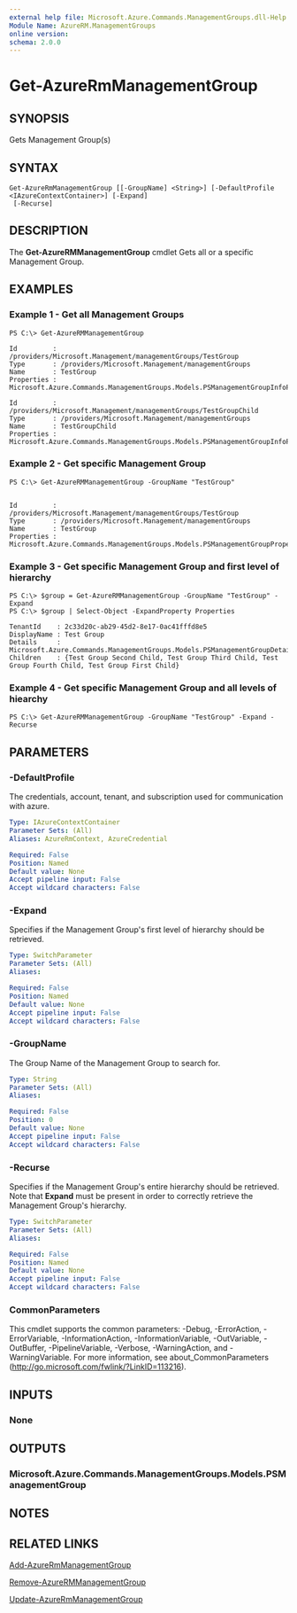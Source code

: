 ```yaml
---
external help file: Microsoft.Azure.Commands.ManagementGroups.dll-Help.xml
Module Name: AzureRM.ManagementGroups
online version: 
schema: 2.0.0
---
```


# Get-AzureRmManagementGroup

## SYNOPSIS
Gets Management Group(s)

## SYNTAX

```
Get-AzureRmManagementGroup [[-GroupName] <String>] [-DefaultProfile <IAzureContextContainer>] [-Expand]
 [-Recurse]
```

## DESCRIPTION
The **Get-AzureRMManagementGroup** cmdlet Gets all or a specific Management Group.

## EXAMPLES

### Example 1 - Get all Management Groups
```
PS C:\> Get-AzureRMManagementGroup

Id         : /providers/Microsoft.Management/managementGroups/TestGroup
Type       : /providers/Microsoft.Management/managementGroups
Name       : TestGroup
Properties : Microsoft.Azure.Commands.ManagementGroups.Models.PSManagementGroupInfoProperties

Id         : /providers/Microsoft.Management/managementGroups/TestGroupChild
Type       : /providers/Microsoft.Management/managementGroups
Name       : TestGroupChild
Properties : Microsoft.Azure.Commands.ManagementGroups.Models.PSManagementGroupInfoProperties

```


### Example 2 - Get specific Management Group
```
PS C:\> Get-AzureRMManagementGroup -GroupName "TestGroup"


Id         : /providers/Microsoft.Management/managementGroups/TestGroup
Type       : /providers/Microsoft.Management/managementGroups
Name       : TestGroup
Properties : Microsoft.Azure.Commands.ManagementGroups.Models.PSManagementGroupProperties

```


### Example 3 - Get specific Management Group and first level of hierarchy
```
PS C:\> $group = Get-AzureRMManagementGroup -GroupName "TestGroup" -Expand
PS C:\> $group | Select-Object -ExpandProperty Properties

TenantId    : 2c33d20c-ab29-45d2-8e17-0ac41fffd8e5
DisplayName : Test Group
Details     : Microsoft.Azure.Commands.ManagementGroups.Models.PSManagementGroupDetails
Children    : {Test Group Second Child, Test Group Third Child, Test Group Fourth Child, Test Group First Child}

```


### Example 4 - Get specific Management Group and all levels of hiearchy
```
PS C:\> Get-AzureRMManagementGroup -GroupName "TestGroup" -Expand -Recurse

```

## PARAMETERS

### -DefaultProfile
The credentials, account, tenant, and subscription used for communication with azure.

```yaml
Type: IAzureContextContainer
Parameter Sets: (All)
Aliases: AzureRmContext, AzureCredential

Required: False
Position: Named
Default value: None
Accept pipeline input: False
Accept wildcard characters: False
```

### -Expand
Specifies if the Management Group's first level of hierarchy should be retrieved.

```yaml
Type: SwitchParameter
Parameter Sets: (All)
Aliases: 

Required: False
Position: Named
Default value: None
Accept pipeline input: False
Accept wildcard characters: False
```

### -GroupName
The Group Name of the Management Group to search for.

```yaml
Type: String
Parameter Sets: (All)
Aliases: 

Required: False
Position: 0
Default value: None
Accept pipeline input: False
Accept wildcard characters: False
```

### -Recurse
Specifies if the Management Group's entire hierarchy should be retrieved. Note that **Expand** must be present in order to correctly retrieve the Management Group's hierarchy.

```yaml
Type: SwitchParameter
Parameter Sets: (All)
Aliases: 

Required: False
Position: Named
Default value: None
Accept pipeline input: False
Accept wildcard characters: False
```

### CommonParameters
This cmdlet supports the common parameters: -Debug, -ErrorAction, -ErrorVariable, -InformationAction, -InformationVariable, -OutVariable, -OutBuffer, -PipelineVariable, -Verbose, -WarningAction, and -WarningVariable. For more information, see about_CommonParameters (http://go.microsoft.com/fwlink/?LinkID=113216).

## INPUTS

### None


## OUTPUTS

### Microsoft.Azure.Commands.ManagementGroups.Models.PSManagementGroup


## NOTES

## RELATED LINKS

[Add-AzureRmManagementGroup](./Add-AzureRmManagementGroup.md)

[Remove-AzureRMManagementGroup](./Remove-AzureRMManagementGroup.md)

[Update-AzureRmManagementGroup](./Update-AzureRmManagementGroup.md)

